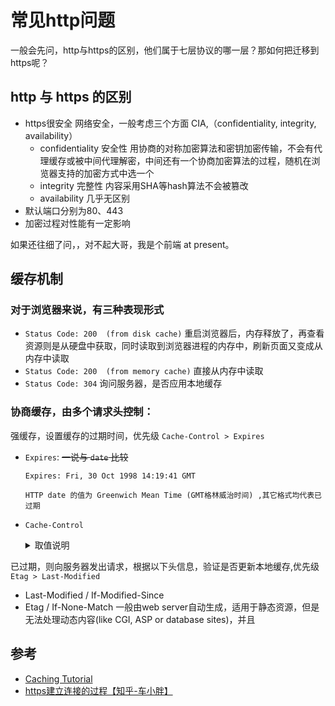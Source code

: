# 常见http问题
一般会先问，http与https的区别，他们属于七层协议的哪一层？那如何把迁移到https呢？

## http 与 https 的区别
- https很安全
  网络安全，一般考虑三个方面 CIA,（confidentiality, integrity, availability）
  - confidentiality 安全性 
    用协商的对称加密算法和密钥加密传输，不会有代理缓存或被中间代理解密，中间还有一个协商加密算法的过程，随机在浏览器支持的加密方式中选一个
  - integrity 完整性 内容采用SHA等hash算法不会被篡改
  - availability 几乎无区别
- 默认端口分别为80、443
- 加密过程对性能有一定影响

如果还往细了问，，对不起大哥，我是个前端 at present。


## 缓存机制
### 对于浏览器来说，有三种表现形式
- `Status Code: 200  (from disk cache)` 重启浏览器后，内存释放了，再查看资源则是从硬盘中获取，同时读取到浏览器进程的内存中，刷新页面又变成从内存中读取
- `Status Code: 200  (from memory cache)` 直接从内存中读取
- `Status Code: 304` 询问服务器，是否应用本地缓存

### 协商缓存，由多个请求头控制：
强缓存，设置缓存的过期时间，优先级 `Cache-Control > Expires`
- `Expires`: ~~一说与 `date` 比较~~
  ```
  Expires: Fri, 30 Oct 1998 14:19:41 GMT

  HTTP date 的值为 Greenwich Mean Time (GMT格林威治时间) ,其它格式均代表已过期
  ```
- `Cache-Control`
  <details>
  <summary>取值说明</summary>

  `max-age=[seconds]` 指定表示被认为是新鲜的最长时间。与Expires类似，这个指令是相对于请求的时间的，而不是绝对的。[秒]是您希望表示为其刷新的请求的时间间隔的秒数。
  `s-maxage=[seconds]` 类似于max-age，但它只适用于共享(例如代理)缓存。
  `public` 将经过验证的响应标记为可缓存;通常，如果需要HTTP身份验证，响应将自动成为私有的。
  `private` 允许特定于一个用户的缓存(例如，在浏览器中)存储响应;共享缓存(例如，在代理中)可能没有。无缓存强制缓存每次在释放缓存副本之前将请求提交给源服务器进行验证。这有助于确保身份验证得到尊重(与public结合)，或者在不牺牲缓存的所有好处的情况下保持严格的新鲜度。
  `no-store` 指示缓存在任何条件下都不要保存表示形式的副本。
  `must-revalidate` 告诉缓存，它们必须遵守关于表示的任何新鲜信息。HTTP允许缓存在特殊条件下为陈旧的表示提供服务;通过指定这个头，您告诉缓存您希望它严格遵循您的规则。
  `proxy-revalidate` 类似于必须重新验证，只是它只适用于代理缓存。
  </details>


已过期，则向服务器发出请求，根据以下头信息，验证是否更新本地缓存,优先级 `Etag > Last-Modified`
- Last-Modified / If-Modified-Since
- Etag / If-None-Match
一般由web server自动生成，适用于静态资源，但是无法处理动态内容(like CGI, ASP or database sites)，并且


## 参考
- [Caching Tutorial](https://www.mnot.net/cache_docs/#CACHE-CONTROL)
- [https建立连接的过程【知乎-车小胖】](https://www.zhihu.com/question/19577317/answer/103091361)
